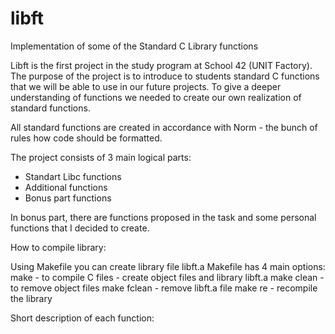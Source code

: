 # libft
Implementation of some of the Standard C Library functions

Libft is the first project in the study program at School 42 (UNIT Factory).
The purpose of the project is to introduce to students standard C functions that we will be able to use in our future projects.
To give a deeper understanding of functions we needed to create our own realization of standard functions.

All standard functions are created in accordance with Norm - the bunch of rules how code should be formatted.

The project consists of 3 main logical parts:
* Standart Libc functions
* Additional functions
* Bonus part functions

In bonus part, there are functions proposed in the task and some personal functions that I decided to create.

How to compile library:

Using Makefile you can create library file libft.a
Makefile has 4 main options:
make - to compile C files - create object files and library libft.a
make clean - to remove object files
make fclean - remove libft.a file
make re - recompile the library

Short description of each function:
